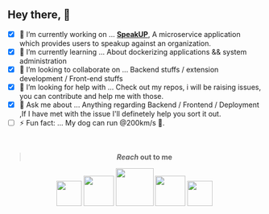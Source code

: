 ## Hey there, 🥸


- [x] 🔭 I’m currently working on ... [**SpeakUP**](https://github.com/iamrahulrnair/speak-up), A microservice application which provides users to speakup against an organization.
- [x] 🌱 I’m currently learning ... About dockerizing applications  &&  system administration
- [x] 👯 I’m looking to collaborate on ...  Backend stuffs  / extension development / Front-end stuffs
- [x] 🤔 I’m looking for help with ...  Check out my repos, i will be raising issues, you can contribute and help me with those.
- [x] 💬 Ask me about ... Anything regarding Backend  / Frontend  / Deployment ,If I have met with the issue I'll definetely help you sort it out.
- [ ] ⚡ Fun fact: ... My dog can run @200km/s 👀.
<br>

<div align="center">
  
  > ***Reach* out to me**
  
  <a href="https://www.instagram.com/rahlrnair/"><img height="50px" src="https://img.icons8.com/stickers/100/000000/instagram-new--v1.png"/></a>
  <a href="https://m.facebook.com/rahul.rnair.9212"><img height="60px" src="https://img.icons8.com/stickers/100/000000/facebook.png"/></a>
  <a href="https://www.linkedin.com/in/iamrahulrnair/"><img  height="75px" src="https://img.icons8.com/stickers/100/000000/linkedin.png"/></a>
  <a href="https://medium.com/@iamrahulrnair"><img height="60px" src="https://img.icons8.com/stickers/100/000000/medium-logo.png"/></a>
  <a href="https://discord/iamrahulrnair"><img height="50px" src="https://img.icons8.com/stickers/100/000000/discord.png"/></a>
  
  
</div>
